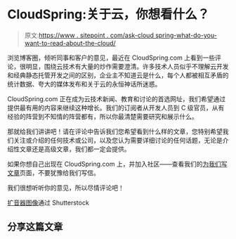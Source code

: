# CloudSpring:关于云，你想看什么？

> 原文:[https://www . sitepoint . com/ask-cloud spring-what-do-you-want-to-read-about-the-cloud/](https://www.sitepoint.com/ask-cloudspring-what-do-you-want-to-read-about-the-cloud/)

浏览博客圈，倾听同事和客户的意见，最近在 CloudSpring.com 上看到一些评论，很明显，围绕云技术有大量的炒作需要澄清。许多技术人员似乎不理解云开发和经典静态托管开发之间的区别，企业主不知道云是什么，每个人都被相互矛盾的统计数据、夸大的媒体发布和关于云的永恒神话所迷惑。

CloudSpring.com 正在成为云技术新闻、教育和讨论的首选网址，我们希望通过提供最有用的内容来继续这种增长。我们的订阅者从开发人员到 C 级官员，从有经验的阵营到不知情的阵营都有，所以你最清楚需要研究和展示什么。

那就给我们讲讲吧！请在评论中告诉我们您希望看到什么样的文章，您特别希望我们关注或介绍的任何技术或公司，以及您认为需要详细讨论的任何话题，无论是介绍性文章还是高级文章，我们都一定会提供。

如果你想自己出现在 CloudSpring.com 上，并加入社区——查看我们的[为我们写文章](https://www.sitepoint.com/welcome-to-cloudspring-2/ "Write for CloudSpring")页面，不要犹豫给我们写信。

我们很想听听你的意见，所以尽情评论吧！

[扩音器图像](http://www.shutterstock.com/pic.mhtml?id=44005186)通过 Shutterstock

## 分享这篇文章